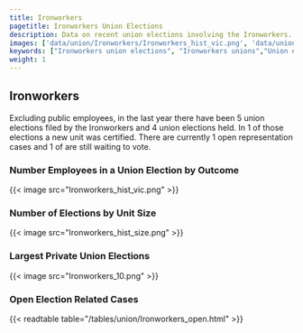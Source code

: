 ```yaml
---
title: Ironworkers
pagetitle: Ironworkers Union Elections
description: Data on recent union elections involving the Ironworkers.
images: ['data/union/Ironworkers/Ironworkers_hist_vic.png', 'data/union/Ironworkers/Ironworkers_hist_size.png', 'data/union/Ironworkers/Ironworkers_10.png']
keywords: ["Ironworkers union elections", "Ironworkers unions","Union elections"]
weight: 1
---
```

##  Ironworkers

Excluding public employees, in the last year there have been 5 union elections filed by the Ironworkers and 4 union elections held. In 1 of those elections a new unit was certified. There are currently 1 open representation cases and 1 of are still waiting to vote.

### Number Employees in a Union Election by Outcome
{{< image src="Ironworkers_hist_vic.png" >}}

### Number of Elections by Unit Size
{{< image src="Ironworkers_hist_size.png" >}}

### Largest Private Union Elections
{{< image src="Ironworkers_10.png" >}}

### Open Election Related Cases
{{< readtable table="/tables/union/Ironworkers_open.html" >}}

